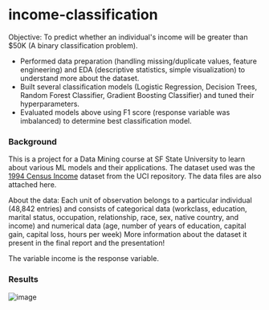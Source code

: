 # income-classification

Objective: To predict whether an individual's income will be greater than $50K (A binary classification problem).

- Performed data preparation (handling missing/duplicate values, feature engineering) and EDA (descriptive statistics, simple visualization) to understand more about the dataset. 
- Built several classification models (Logistic Regression, Decision Trees, Random Forest Classifier, Gradient Boosting Classifier) and tuned their hyperparameters.
- Evaluated models above using F1 score (response variable was imbalanced) to determine best classification model.

### Background

This is a project for a Data Mining course at SF State University to learn about various ML models and their applications. The dataset used was the [1994 Census Income](https://archive.ics.uci.edu/dataset/2/adult) dataset from the UCI repository. The data files are also attached here. 

About the data: Each unit of observation belongs to a particular individual (48,842 entries) and consists of categorical data (workclass, education, marital status, occupation, relationship, race, sex, native country, and income) and numerical data (age, number of years of education, capital gain, capital loss, hours per week)
More information about the dataset it present in the final report and the presentation!

The variable income is the response variable.

### Results
![image](https://github.com/i3house/Income-Prediction/assets/1350750/50929f71-b669-46c7-a09c-260959a809d2)

